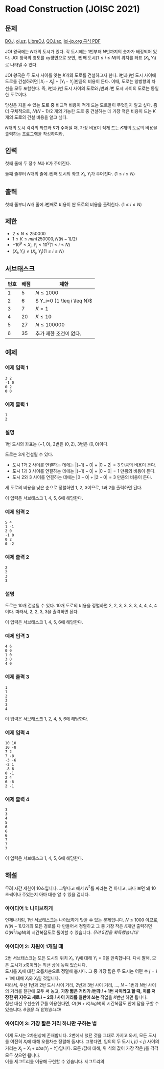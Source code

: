# Road Construction (JOISC 2021)
## 문제
[BOJ](https://www.acmicpc.net/problem/21788), [oj.uz](https://oj.uz/problem/view/JOI18_construction), [LibreOJ](https://loj.ac/p/3491), [QOJ.ac](https://qoj.ac/problem/3096), [ioi-jp.org 공식 PDF](https://www.ioi-jp.org/camp/2021/2021-sp-tasks/day2/road_construction-en.pdf)

JOI 왕국에는 $N$개의 도시가 있다. 각 도시에는 $1$번부터 $N$번까지의 숫자가 배정되어 있다. JOI 왕국의 영토를 xy평면으로 보면, $i$번째 도시$(1 \leq i \leq N)$의 위치를 좌표 $(X_i, Y_i)$로 나타낼 수 있다.

JOI 왕국은 두 도시 사이를 잇는 $K$개의 도로를 건설하고자 한다. $i$번과 $j$번 도시 사이에 도로를 건설하려면 $|X_i-X_j|+|Y_i-Y_j|$만큼의 비용이 든다. 이때, 도로는 양방향의 차선을 모두 포함한다. 즉, $i$번과 $j$번 도시 사이의 도로와 $j$번과 $i$번 도시 사이의 도로는 동일한 도로이다.

당신은 지을 수 있는 도로 중 비교적 비용이 적게 드는 도로들이 무엇인지 알고 싶다. 좀 더 구체적으로, $N(N-1)/2$ 개의 가능한 도로 중 건설하는 데 가장 적은 비용이 드는 $K$개의 도로의 건설 비용을 알고 싶다.

$N$개의 도시 각각의 좌표와 $K$가 주어질 때, 가장 비용이 적게 드는 $K$개의 도로의 비용을 출력하는 프로그램을 작성하여라.

## 입력
첫째 줄에 두 정수 $N$과 $K$가 주어진다.

둘째 줄부터 $N$개의 줄에 $i$번째 도시의 좌표 $X_i$, $Y_i$가 주어진다. $(1 \leq i \leq N)$

## 출력
첫째 줄부터 $N$개 줄에 $i$번째로 비용이 싼 도로의 비용을 출력한다.  $(1 \leq i \leq N)$
## 제한
- $2 \leq N \leq 250000$
- $1 \leq K \leq min(250000, N(N-1)/2)$
- $-10^9 \leq X_i, Y_i \leq 10^9  (1 \leq i \leq N)$
- $(X_i, Y_i) \neq (X_j,Y_j)  (1 \leq i \leq N)$
## 서브태스크
|번호|배점|제한|
|---|---|---|
|1|5|$N \leq 1000$|
|2|6|$ Y_i=0 (1 \leq i \leq N)$|
|3|7|$K=1$|
|4|20|$K \leq 10$|
|5|27|$N \leq 100000$|
|6|35|추가 제한 조건이 없다.|
## 예제

### 예제 입력 1
```
3 2
-1 0
0 2
0 0
```
### 예제 출력 1
```
1
2
```
### 설명
1번 도시의 좌표는 $(-1,0)$, 2번은 $(0,2)$, 3번은 $(0,0)$이다.

도로는 3개 건설될 수 있다.
- 도시 1과 2 사이를 연결하는 데에는 $|(-1)-0|+|0-2|=3$ 만큼의 비용이 든다.
- 도시 1과 3 사이를 연결하는 데에는 $|(-1)-0|+|0-0|=1$ 만큼의 비용이 든다.
- 도시 2와 3 사이를 연결하는 데에는 $|0-0|+|2-0|=3$ 만큼의 비용이 든다.

세 도로의 비용을 낮은 순으로 정렬하면 1, 2, 3이므로, 1과 2를 출력하면 된다.

이 입력은 서브태스크 1, 4, 5, 6에 해당한다.

### 예제 입력 2
```
5 4
1 -1
2 0
-1 0
0 2
0 -2
```
### 예제 출력 2
```
2
2
3
3
```
### 설명
도로는 10개 건설될 수 있다. 10개 도로의 비용을 정렬하면 2, 2, 3, 3, 3, 3, 4, 4, 4, 4이다. 따라서, 2, 2, 3, 3을 출력하면 된다. 

이 입력은 서브태스크 1, 4, 5, 6에 해당한다.
### 예제 입력 3
```
4 6
0 0
1 0
3 0
4 0
```
### 예제 출력 3
```
1
1
2
3
3
4
```
이 입력은 서브태스크 1, 2, 4, 5, 6에 해당한다.
### 예제 입력 4
```
10 10
10 -8
7 2
7 -8
-3 -6
-2 1
-8 6
8 -1
2 4
6 -6
2 -1
```
### 예제 출력 4
```
3
3
4
5
6
6
6
7
7
7
```
이 입력은 서브태스크 1, 4, 5, 6에 해당한다.

## 해설
무려 시간 제한이 10초입니다. 그렇다고 해서 $N^2$를 짜라는 건 아니고, 짜다 보면 왜 10초씩이나 주었는지 아마 대충 알 수 있을 겁니다.
### 아이디어 1: 나이브하게
언제나처럼, 1번 서브태스크는 나이브하게 맞을 수 있는 문제입니다. $N \leq 1000$ 이므로, $N(N-1)/2$개의 모든 경로를 다 만들어서 정렬하고 그 중 가장 작은 $K$개만 출력하면 $O(N^2logN)$의 시간복잡도로 풀이할 수 있습니다.
*무려 5점을 획득했습니다!*
### 아이디어 2: 차원이 1개일 때
2번 서브태스크는 모든 도시의 위치 $X_i$, $Y_i$에 대해 $Y_i = 0$을 만족합니다. 다시 말해, 모든 도시가 $x$축이라는 직선 상에 놓여 있습니다.\
도시를 $X_i$에 대한 오름차순으로 정렬해 봅시다. 그 중 가장 짧은 두 도시는 어떤 수 $j=i+1$에 대해 $X_i$와 $X_j$일 것입니다.\
따라서, 우선 1번과 2번 도시 사이 거리, 2번과 3번 사이 거리, ..., $N-1$번과 $N$번 사이의 거리를 칠판에 모두 써 놓고, **가장 짧은 거리가 $i$번과 $i+1$번 사이라고 할 때, 이를 저장한 뒤 지우고 새로 $i-2$와 $i$ 사이 거리를 칠판에 쓰는** 작업을 $K$번만 하면 됩니다.\
칠판 대신 우선순위 큐를 이용한다면, $O((N+K)logN)$의 시간복잡도 안에 답을 구할 수 있습니다. *6점을 더 얻었습니다!*
### 아이디어 3: 가장 짧은 거리 하나만 구하는 법
이제 도시는 2차원상에 존재합니다. 2번에서 했던 것을 그대로 가지고 와서, 모든 도시를 여전히 $X_i$에 대해 오름차순 정렬해 둡시다. 그렇다면, 임의의 두 도시 $i, j (i<j)$ 사이의 거리는 $X_j-X_i+abs(Y_j-Y_i)$입니다. 모든 $i$값에 대해, 위 식의 값이 가장 작은 $j$를 각각 모두 찾으면 됩니다.\
이를 세그트리를 이용해 구현할 수 있습니다. 세그트리의 